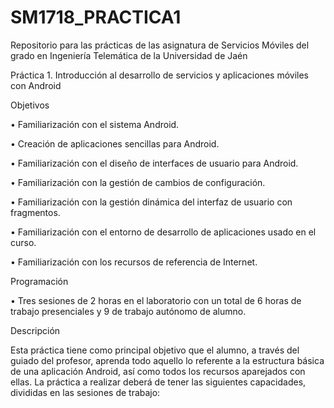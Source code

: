 # SM1718_PRACTICA1

Repositorio para las prácticas de las asignatura de Servicios Móviles del grado en Ingeniería Telemática de la Universidad de Jaén

Práctica 1. Introducción al desarrollo de servicios y aplicaciones móviles con Android

Objetivos

•	Familiarización con el sistema Android.

•	Creación de aplicaciones sencillas para Android.

•	Familiarización con el diseño de interfaces de usuario para Android.

•	Familiarización con la gestión de cambios de configuración.

•	Familiarización con la gestión dinámica del interfaz de usuario con fragmentos.

•	Familiarización con el entorno de desarrollo de aplicaciones usado en el curso.

•	Familiarización con los recursos de referencia de Internet.

Programación

•	Tres sesiones de 2 horas en el laboratorio con un total de 6 horas de trabajo presenciales y 9 de trabajo autónomo de alumno.

Descripción

Esta práctica tiene como principal objetivo que el alumno, a través del guiado del profesor, aprenda todo aquello lo referente a la estructura básica de una aplicación Android, así como todos los recursos aparejados con ellas.
La práctica a realizar deberá de tener las siguientes capacidades, divididas en las sesiones de trabajo:

